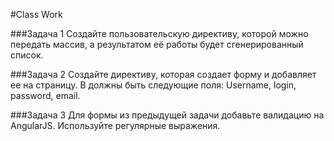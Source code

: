 #Class Work 

###Задача 1 
Создайте пользовательскую директиву, которой можно передать массив, а результатом её работы будет сгенерированный список.

###Задача 2 
Создайте директиву, которая создает форму и добавляет ее на страницу. В должны быть следующие поля: 
Username, login, password, email. 

###Задача 3 
Для формы из предыдущей задачи добавьте валидацию на AngularJS. Используйте регулярные выражения. 